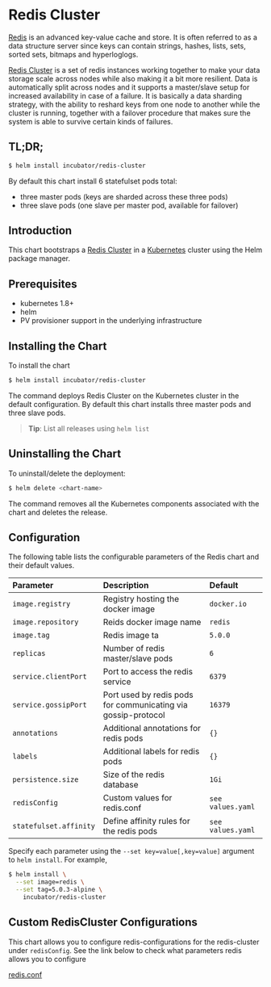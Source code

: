 # Redis Cluster

[Redis](http://redis.io/) is an advanced key-value cache and store. It is often referred to as a data structure server since keys can contain strings, hashes, lists, sets, sorted sets, bitmaps and hyperloglogs.

[Redis Cluster](https://redislabs.com/redis-features/redis-cluster) is a set of redis instances working together to make your data storage scale across nodes while also making it a bit more resilient. Data is automatically split across nodes and it supports a master/slave setup for increased availability in case of a failure. It is basically a data sharding strategy, with the ability to reshard keys from one node to another while the cluster is running, together with a failover procedure that makes sure the system is able to survive certain kinds of failures.

## TL;DR;

```bash
$ helm install incubator/redis-cluster
```

By default this chart install 6 statefulset pods total:
 * three master pods (keys are sharded across these three pods)
 * three slave pods (one slave per master pod, available for failover)

## Introduction

This chart bootstraps a [Redis Cluster](https://redislabs.com/redis-features/redis-cluster) in a [Kubernetes](http://kubernetes.io) cluster using the Helm package manager.

## Prerequisites

- kubernetes 1.8+
- helm
- PV provisioner support in the underlying infrastructure

## Installing the Chart

To install the chart

```bash
$ helm install incubator/redis-cluster
```

The command deploys Redis Cluster on the Kubernetes cluster in the default configuration. By default this chart installs three master pods and three slave pods.

> **Tip**: List all releases using `helm list`

## Uninstalling the Chart

To uninstall/delete the deployment:

```bash
$ helm delete <chart-name>
```

The command removes all the Kubernetes components associated with the chart and deletes the release.

## Configuration

The following table lists the configurable parameters of the Redis chart and their default values.

| Parameter                | Description                                                                                                                                                                                              | Default                                                                                    |
|:-------------------------|:---------------------------------------------------------------------------------------------------------------------------------------------------------------------------------------------------------|:-------------------------------------------------------------------------------------------|
| `image.registry`         | Registry hosting the docker image                                                                                                                                                                        | `docker.io`                                                                                |
| `image.repository`       | Reids docker image name                                                                                                                                                                                  | `redis`                                                                                    |
| `image.tag`              | Redis image ta                                                                                                                                                                                           | `5.0.0`                                                                                    |
| `replicas`               | Number of redis master/slave pods                                                                                                                                                                        | `6`                                                                                        |
| `service.clientPort`     | Port to access the redis service                                                                                                                                                                         | `6379`                                                                                     |
| `service.gossipPort`     | Port used by redis pods for communicating via gossip-protocol                                                                                                                                            | `16379`                                                                                    |
| `annotations`            | Additional annotations for redis pods                                                                                                                                                                    | `{}`                                                                                       |
| `labels`                 | Additional labels for redis pods                                                                                                                                                                         | `{}`                                                                                       |
| `persistence.size`       | Size of the redis database                                                                                                                                                                               | `1Gi`                                                                                      |
| `redisConfig`            | Custom values for redis.conf                                                                                                                                                                             | `see values.yaml`                                                                          |
| `statefulset.affinity`   | Define affinity rules for the redis pods                                                                                                                                                                 | `see values.yaml`                                                                          |

Specify each parameter using the `--set key=value[,key=value]` argument to `helm install`. For example,

```bash
$ helm install \
  --set image=redis \
  --set tag=5.0.3-alpine \
    incubator/redis-cluster
```

## Custom RedisCluster Configurations

This chart allows you to configure redis-configurations for the redis-cluster under `redisConfig`.
See the link below to check what parameters redis allows you to configure

[redis.conf](http://download.redis.io/redis-stable/redis.conf)
